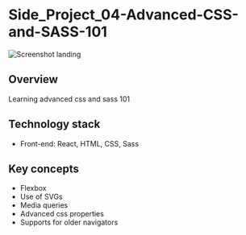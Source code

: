 # Side_Project_04-Advanced-CSS-and-SASS-101
![Screenshot landing](https://i.imgur.com/p9sHzls.png)

## Overview
Learning advanced css and sass 101

## Technology stack

+ Front-end: React, HTML, CSS, Sass

## Key concepts
* Flexbox
* Use of SVGs
* Media queries
* Advanced css properties
* Supports for older navigators
